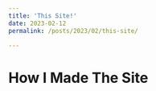 ```yaml
---
title: 'This Site!'
date: 2023-02-12
permalink: /posts/2023/02/this-site/

---
```


How I Made The Site
======
<!-- 
Here I wanted to attach the [Github Repo](https://github.com/academicpages/academicpages.github.io){:target="_blank"} that I forked to create this site. 

I was able to create the site using a combination of Github hosting, Jekyll, and Ruby. Overall the experience was super easy and the hardest part is just filling everything with your own information. There's instructions github, and everything is free to do if you ever have hopes of creating your own site. 

The site itself also has a lot of other features that I am not currently using or displaying on the site, as well this is only one of many different templates that are available to be used. 


Helpful Resources
======
I wanted to also attach a youtube video that I used to help me get set up. Overall I thought this was very easy to follow and helped me get this working in less than an hour. Click [here](https://www.youtube.com/watch?v=8lJhXJCUYCc){:target="_blank"} to check it out!


My Repo
======
Lastly, I wanted to attach the link to [my repo](https://github.com/jacobhellenbrand/jacobhellenbrand.github.io){:target="_blank"} of the site. Just in case you would like to take a peak at the specific code I am running.  -->